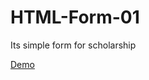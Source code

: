 # HTML-Form-01
Its simple form for scholarship 




[Demo](https://lusifer-ak47.github.io/HTML-Form-01/)


